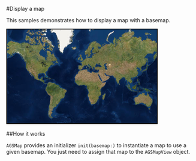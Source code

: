 #Display a map

This samples demonstrates how to display a map with a basemap.

![](image1.png)

##How it works

`AGSMap` provides an initializer `init(basemap:)` to instantiate a map to use a given basemap. You just need to assign that map to the `AGSMapView` object.




